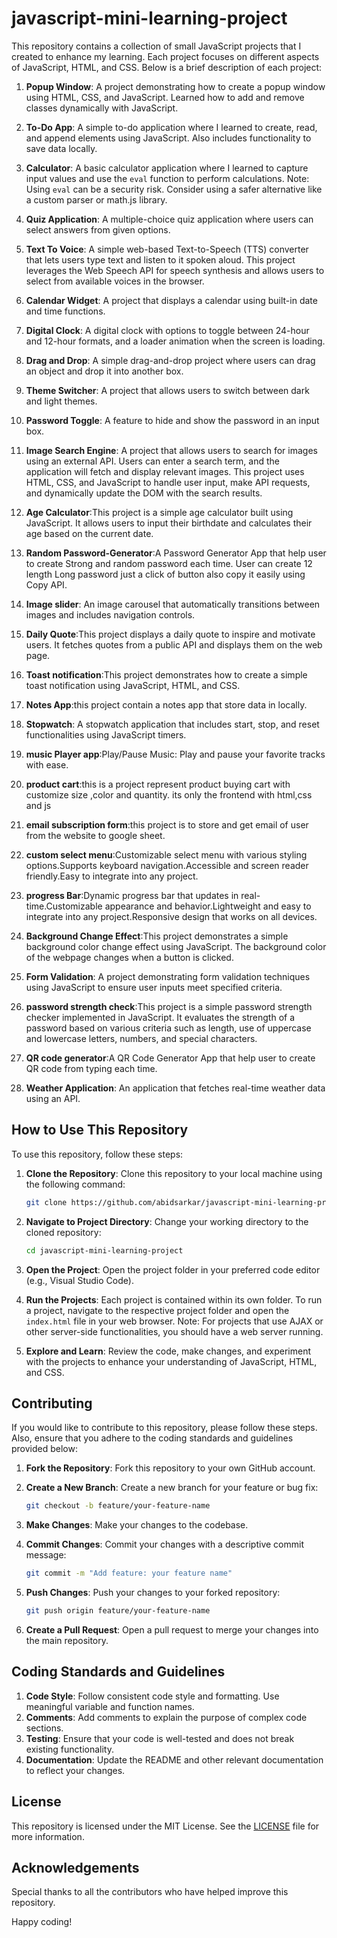 # javascript-mini-learning-project

This repository contains a collection of small JavaScript projects that I created to enhance my learning. Each project focuses on different aspects of JavaScript, HTML, and CSS. Below is a brief description of each project:

1. **Popup Window**: A project demonstrating how to create a popup window using HTML, CSS, and JavaScript. Learned how to add and remove classes dynamically with JavaScript.
2. **To-Do App**: A simple to-do application where I learned to create, read, and append elements using JavaScript. Also includes functionality to save data locally.
3. **Calculator**: A basic calculator application where I learned to capture input values and use the `eval` function to perform calculations. Note: Using `eval` can be a security risk. Consider using a safer alternative like a custom parser or math.js library.
4. **Quiz Application**: A multiple-choice quiz application where users can select answers from given options.
5. **Text To Voice**: A simple web-based Text-to-Speech (TTS) converter that lets users type text and listen to it spoken aloud. This project leverages the Web Speech API for speech synthesis and allows users to select from available voices in the browser.
6. **Calendar Widget**: A project that displays a calendar using built-in date and time functions.
7. **Digital Clock**: A digital clock with options to toggle between 24-hour and 12-hour formats, and a loader animation when the screen is loading.
8. **Drag and Drop**: A simple drag-and-drop project where users can drag an object and drop it into another box.
9. **Theme Switcher**: A project that allows users to switch between dark and light themes.
10. **Password Toggle**: A feature to hide and show the password in an input box.
11. **Image Search Engine**: A project that allows users to search for images using an external API. Users can enter a search term, and the application will fetch and display relevant images. This project uses HTML, CSS, and JavaScript to handle user input, make API requests, and dynamically update the DOM with the search results.
12. **Age Calculator**:This project is a simple age calculator built using JavaScript. It allows users to input their birthdate and calculates their age based on the current date.
13. **Random Password-Generator**:A Password Generator App that help user to create Strong and random password each time. User can create 12 length Long password just a click of button also copy it easily using Copy API.

14. **Image slider**: An image carousel that automatically transitions between images and includes navigation controls.
15. **Daily Quote**:This project displays a daily quote to inspire and motivate users. It fetches quotes from a public API and displays them on the web page.
16. **Toast notification**:This project demonstrates how to create a simple toast notification using JavaScript, HTML, and CSS.
17. **Notes App**:this project contain a notes app that store data in locally.
18. **Stopwatch**: A stopwatch application that includes start, stop, and reset functionalities using JavaScript timers.
19. **music Player app**:Play/Pause Music: Play and pause your favorite tracks with ease.
20. **product cart**:this is a project represent product buying cart with customize size ,color and quantity. its only the frontend with html,css and js
21. **email subscription form**:this project is to store and get email of user from the website to google sheet.
22. **custom select menu**:Customizable select menu with various styling options.Supports keyboard navigation.Accessible and screen reader friendly.Easy to integrate into any project.
23. **progress Bar**:Dynamic progress bar that updates in real-time.Customizable appearance and behavior.Lightweight and easy to integrate into any project.Responsive design that works on all devices.
24. **Background Change Effect**:This project demonstrates a simple background color change effect using JavaScript. The background color of the webpage changes when a button is clicked.
25. **Form Validation**: A project demonstrating form validation techniques using JavaScript to ensure user inputs meet specified criteria.
26. **password strength check**:This project is a simple password strength checker implemented in JavaScript. It evaluates the strength of a password based on various criteria such as length, use of uppercase and lowercase letters, numbers, and special characters.
27. **QR code generator**:A QR Code Generator App that help user to create QR code from typing each time.
29. **Weather Application**: An application that fetches real-time weather data using an API.

## How to Use This Repository

To use this repository, follow these steps:

1. **Clone the Repository**: Clone this repository to your local machine using the following command:

   ```bash
   git clone https://github.com/abidsarkar/javascript-mini-learning-project.git
   ```

2. **Navigate to Project Directory**: Change your working directory to the cloned repository:

   ```bash
   cd javascript-mini-learning-project
   ```

3. **Open the Project**: Open the project folder in your preferred code editor (e.g., Visual Studio Code).

4. **Run the Projects**: Each project is contained within its own folder. To run a project, navigate to the respective project folder and open the `index.html` file in your web browser. Note: For projects that use AJAX or other server-side functionalities, you should have a web server running.

5. **Explore and Learn**: Review the code, make changes, and experiment with the projects to enhance your understanding of JavaScript, HTML, and CSS.

## Contributing

If you would like to contribute to this repository, please follow these steps. Also, ensure that you adhere to the coding standards and guidelines provided below:

1. **Fork the Repository**: Fork this repository to your own GitHub account.

2. **Create a New Branch**: Create a new branch for your feature or bug fix:

   ```bash
   git checkout -b feature/your-feature-name
   ```

3. **Make Changes**: Make your changes to the codebase.

4. **Commit Changes**: Commit your changes with a descriptive commit message:

   ```bash
   git commit -m "Add feature: your feature name"
   ```

5. **Push Changes**: Push your changes to your forked repository:

   ```bash
   git push origin feature/your-feature-name
   ```

6. **Create a Pull Request**: Open a pull request to merge your changes into the main repository.

## Coding Standards and Guidelines

1. **Code Style**: Follow consistent code style and formatting. Use meaningful variable and function names.
2. **Comments**: Add comments to explain the purpose of complex code sections.
3. **Testing**: Ensure that your code is well-tested and does not break existing functionality.
4. **Documentation**: Update the README and other relevant documentation to reflect your changes.

## License

This repository is licensed under the MIT License. See the [LICENSE](LICENSE) file for more information.

## Acknowledgements

Special thanks to all the contributors who have helped improve this repository.

Happy coding!
